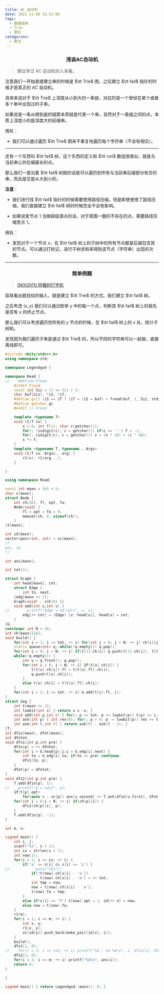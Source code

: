 ```yaml
---
title: AC 自动机
date: 2021-11-08 15:52:00
tags:
  - 数据结构
  - Trie
  - 图论
categories: 
  - 算法
---
```


<h3><center>浅谈AC自动机</center></h3>

> 建议学过 AC 自动机的人来看。

注意我们一开始直接建立串的时候是 $\tt Trie$ 图，之后建立 $\tt fail$ 指针的时候才是真正的 $AC$ 自动机。

具体来说对于 $\tt Trie$ 上深度从小到大的一条链，对应的是一个曾经在某个或者多个串中出现过的子串。

如果说是一条从根到底的链那本质就是代表一个串，显然对于一条链之间的点，本质上深度小的是深度大的前缀串。

用处：

- 我们可以通过遍历 $\tt Trie$ 图来不重复地遍历每个字符串（不会有相交）。

---

还有一个东西叫 $\tt fail$ 树，这个东西的定义和 $\tt nxt$ 数组很类似，就是与当前串公共后缀最长的点。

那么我们一直沿着 $\tt fail$ 树跳的话是可以遍历到所有与当前串后缀部分有交的串，而且是交是从大到小的。

**注意**：

- 我们进行找 $\tt fail$ 指针的时候需要使用路径压缩，但是即使使用了路径压缩，我们直接建立 $\tt fail$ 树的时候完全不会有影响。

- 如果说拿节点 $1$ 当做超级源点的话，对于周围一圈的不存在的点，需要路径压缩至点 $1$。

用处：

- 发现对于一个节点 $x$，在 $\tt fail$ 树上的子树中的所有节点都是后缀包含其的节点。可以通过打标记，进行子树求和来得到该节点（字符串）出现的次数。

----

<h3><center>简单例题</center></h3>

> [[NOI2011] 阿狸的打字机](https://www.luogu.com.cn/problem/P2414)

容易看出题目给的输入，就是建立 $\tt Trie$ 的方式。我们建立 $\tt fail$ 树。

之后考虑 $(x, y)$ 我们可以通过枚举 $y$ 中的每一个点，判断其 $\tt fail$ 树上的祖先是否有 $x$ 的终止节点。

那么我们可以考虑遍历完所有的 $y$ 节点的时候，在 $\tt fail$ 树上的 $x$ 处，统计子树和。

发现因为我们遍历子串是通过 $\tt Trie$ 的，所以不同的字符串可以一起做，直接离线即可。

```cpp
#include <bits/stdc++.h>
using namespace std;

namespace Legendgod {

namespace Read {
//    #define Fread
    #ifdef Fread
    const int Siz = (1 << 21) + 5;
    char buf[Siz], *iS, *iT;
    #define gc() (iS == iT ? (iT = (iS = buf) + fread(buf, 1, Siz, stdin), iT == iS ? EOF : *iS ++ ) : *iS ++)
    #define getchar gc
    #endif // Fread

    template <typename T>
    void r1(T &x) {
        x = 0; int f(1); char c(getchar());
        for(; !isdigit(c); c = getchar()) if(c == '-') f = -1;
        for(; isdigit(c); c = getchar()) x = (x * 10) + (c ^ 48);
        x *= f;
    }
    template <typename T, typename...Args>
    void r1(T &x, Args&...arg) {
        r1(x), r1(arg...);
    }

}

using namespace Read;

const int maxn = 2e5 + 5;
char s[maxn];
struct Node {
    int ch[26], fl, opt, fa;
    Node(void) {
        fl = opt = fa = 0;
        memset(ch, 0, sizeof(ch));
    }
}t[maxn];

int id[maxn];
vector<pair<int, int> > vc[maxn];
/*
pos, id
*/

int ans[maxn];

int tot(1);

struct Graph {
    int head[maxn], cnt;
    struct Edge {
        int to, next;
    }edg[maxn << 1];
    Graph(void) : cnt(0) {}
    void add(int u,int v) {
//        printf("Edge = %d %d\n", u, v);
        edg[++ cnt] = (Edge) {v, head[u]}, head[u] = cnt;
    }
}G;
constexpr int N = 26;
int ch[maxn][26];
void build() {
    for(int i = 1; i <= tot; ++ i) for(int j = 0; j < N; ++ j) ch[i][j] = t[i].ch[j];
    static queue<int> q; while(!q.empty()) q.pop();
    for(int i = 0; i < N; ++ i) if(t[1].ch[i]) q.push(t[1].ch[i]), t[t[1].ch[i]].fl = 1; else t[1].ch[i] = 1;
    while(!q.empty()) {
        int u = q.front(); q.pop();
        for(int i = 0; i < N; ++ i) if(t[u].ch[i]) {
            t[t[u].ch[i]].fl = t[t[u].fl].ch[i];
            q.push(t[u].ch[i]);
        }
        else t[u].ch[i] = t[t[u].fl].ch[i];
    }
    for(int i = 2; i <= tot; ++ i) G.add(t[i].fl, i);
}
struct Seg {
    int t[maxn << 1];
    int lowbit(int x) { return x & -x; }
    void add(int p,int c) { for(; p <= tot; p += lowbit(p)) t[p] += c; }
    int ask(int p) { int res(0); for(; p > 0; p -= lowbit(p)) res += t[p]; return res; }
    int ask(int l,int r) { return ask(r) - ask(l - 1); }
}T;
int dfin[maxn], dfot[maxn];
int dfntot;
void dfs1(int p,int pre) {
    dfin[p] = ++ dfntot;
    for(int i = G.head[p];i;i = G.edg[i].next) {
        int to = G.edg[i].to; if(to == pre) continue;
        dfs1(to, p);
    }
    dfot[p] = dfntot;
}
void dfs2(int p,int pre) {
    T.add(dfin[p], 1);
//    printf("p = %d\n", p);
    if(t[p].opt)
        for(auto v : vc[p]) ans[v.second] += T.ask(dfin[v.first], dfot[v.first]);
    for(int i = 0;i < N; ++ i) if(ch[p][i]) {
        dfs2(ch[p][i], p);
    }
    T.add(dfin[p], -1);
}

int m, n;

signed main() {
    int i, j;
    scanf("%s", s + 1);
    int Ln = strlen(s + 1);
    int now(1);
    for(i = 1; i <= Ln; ++ i) {
        if('a' <= s[i] && s[i] <= 'z') {
//            puts("SSS");
            if(!t[now].ch[s[i] - 'a'])
                t[now].ch[s[i] - 'a'] = ++ tot;
            int tmp = now;
            now = t[now].ch[s[i] - 'a'];
            t[now].fa = tmp;
        }
        else if(s[i] == 'P') t[now].opt = 1, id[++ n] = now;
        else now = t[now].fa;
    }
    r1(m);
    for(i = 1; i <= m; ++ i) {
        int x, y;
        r1(x, y);
        vc[id[y]].push_back(make_pair(id[x], i));
    }
    build();
    dfs1(1, 0);
//    for(i = 1; i <= tot; ++ i) printf("%d : %d %d\n", i, dfin[i], dfot[i]);
    dfs2(1, 0);
    for(i = 1; i <= m; ++ i) printf("%d\n", ans[i]);
    return 0;
}

}

signed main() { return Legendgod::main(), 0; }

```

